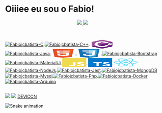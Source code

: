 # Oiiiee eu sou o Fabio!

<div align="center">
  <a href="https://github.com/fabiojcbatista">
  <img height="150em" src="https://github-readme-stats.vercel.app/api?username=fabiojcbatista&show_icons=true&theme=dracula&include_all_commits=true&count_private=true"/>
  <img height="150em" src="https://github-readme-stats.vercel.app/api/top-langs/?username=fabiojcbatista&layout=compact&langs_count=7&theme=dracula"/>
</div>
  
  ##
  
<div style="display: inline_block"><br>
  <img align="center" alt="Fabiojcbatista-C" height="30" width="80" src="https://cdn.jsdelivr.net/gh/devicons/devicon/icons/c/c-original.svg">
  <img align="center" alt="Fabiojcbatista-C++" height="30" width="80" src="https://cdn.jsdelivr.net/gh/devicons/devicon/icons/cplusplus/cplusplus-original.svg">
  <img align="center" alt="Fabiojcbatista-Csharp" height="30" width="80" src="https://raw.githubusercontent.com/devicons/devicon/master/icons/csharp/csharp-original.svg">
  <img align="center" alt="Fabiojcbatista-Java" height="30" width="80" src="https://cdn.jsdelivr.net/gh/devicons/devicon/icons/java/java-original-wordmark.svg">
  <img align="center" alt="Fabiojcbatista-HTML" height="30" width="80" src="https://raw.githubusercontent.com/devicons/devicon/master/icons/html5/html5-original.svg">
  <img align="center" alt="Fabiojcbatista-CSS" height="30" width="80" src="https://raw.githubusercontent.com/devicons/devicon/master/icons/css3/css3-original.svg">
  <img align="center" alt="Fabiojcbatista-Bootstrap" height="30" width="80" src="https://cdn.jsdelivr.net/gh/devicons/devicon/icons/bootstrap/bootstrap-plain-wordmark.svg">
  <img align="center" alt="Fabiojcbatista-MaterialUi" height="30" width="80" src="https://cdn.jsdelivr.net/gh/devicons/devicon/icons/materialui/materialui-original.svg">
  <img align="center" alt="Fabiojcbatista-Js" height="30" width="80" src="https://raw.githubusercontent.com/devicons/devicon/master/icons/javascript/javascript-plain.svg">
  <img align="center" alt="Fabiojcbatista-Ts" height="30" width="80" src="https://raw.githubusercontent.com/devicons/devicon/master/icons/typescript/typescript-plain.svg">
  <img align="center" alt="Fabiojcbatista-React" height="30" width="80" src="https://raw.githubusercontent.com/devicons/devicon/master/icons/react/react-original.svg">
  <img align="center" alt="Fabiojcbatista-NodeJs" height="30" width="80" src="https://cdn.jsdelivr.net/gh/devicons/devicon/icons/nodejs/nodejs-original.svg">
  <img align="center" alt="Fabiojcbatista-Jest" height="30" width="80" src="https://cdn.jsdelivr.net/gh/devicons/devicon/icons/jest/jest-plain.svg">
  <img align="center" alt="Fabiojcbatista-MongoDB" height="30" width="80" src="https://cdn.jsdelivr.net/gh/devicons/devicon/icons/mongodb/mongodb-original-wordmark.svg">
  <img align="center" alt="Fabiojcbatista-Mysql" height="30" width="80" src="https://cdn.jsdelivr.net/gh/devicons/devicon/icons/mysql/mysql-original-wordmark.svg">
  <img align="center" alt="Fabiojcbatista-Php" height="30" width="80" src="https://cdn.jsdelivr.net/gh/devicons/devicon/icons/php/php-original.svg">
  <img align="center" alt="Fabiojcbatista-Docker" height="30" width="80" src="https://cdn.jsdelivr.net/gh/devicons/devicon/icons/docker/docker-original-wordmark.svg">
  <img align="center" alt="Fabiojcbatista-Arduino" height="30" width="80" src="https://cdn.jsdelivr.net/gh/devicons/devicon/icons/arduino/arduino-original-wordmark.svg"> 
</div>
  
  ##
 
<div> 
  <a href = "mailto:fabiojcbweb@gmail.com"><img src="https://img.shields.io/badge/-Gmail-%23333?style=for-the-badge&logo=gmail&logoColor=white" target="_blank"></a>
  <a href="https://www.linkedin.com/in/tecnicofabio/" target="_blank"><img src="https://img.shields.io/badge/-LinkedIn-%230077B5?style=for-the-badge&logo=linkedin&logoColor=white" target="_blank"></a> 
  <a href="https://devicon.dev/" target="_blank">DEVICON</a> 
   
  ![Snake animation](https://github.com/fabiojcbatista/fabiojcbatista/blob/output/github-contribution-grid-snake.svg)
 
</div>
